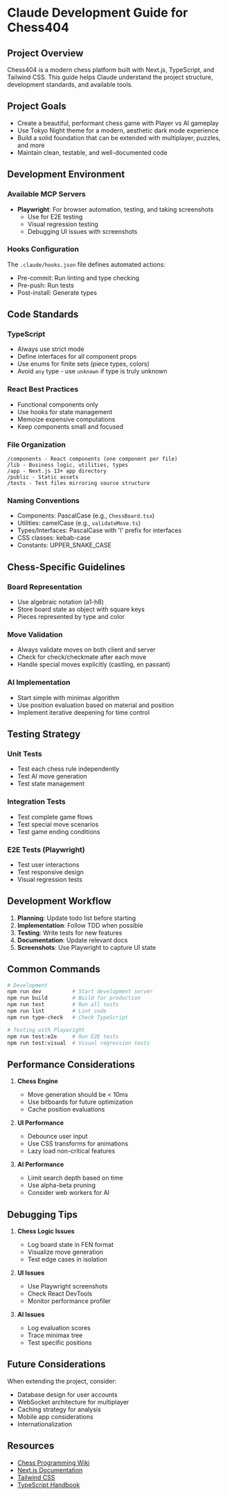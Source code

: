 # Claude Development Guide for Chess404

## Project Overview
Chess404 is a modern chess platform built with Next.js, TypeScript, and Tailwind CSS. This guide helps Claude understand the project structure, development standards, and available tools.

## Project Goals
- Create a beautiful, performant chess game with Player vs AI gameplay
- Use Tokyo Night theme for a modern, aesthetic dark mode experience
- Build a solid foundation that can be extended with multiplayer, puzzles, and more
- Maintain clean, testable, and well-documented code

## Development Environment

### Available MCP Servers
- **Playwright**: For browser automation, testing, and taking screenshots
  - Use for E2E testing
  - Visual regression testing
  - Debugging UI issues with screenshots

### Hooks Configuration
The `.claude/hooks.json` file defines automated actions:
- Pre-commit: Run linting and type checking
- Pre-push: Run tests
- Post-install: Generate types

## Code Standards

### TypeScript
- Always use strict mode
- Define interfaces for all component props
- Use enums for finite sets (piece types, colors)
- Avoid `any` type - use `unknown` if type is truly unknown

### React Best Practices
- Functional components only
- Use hooks for state management
- Memoize expensive computations
- Keep components small and focused

### File Organization
```
/components - React components (one component per file)
/lib - Business logic, utilities, types
/app - Next.js 13+ app directory
/public - Static assets
/tests - Test files mirroring source structure
```

### Naming Conventions
- Components: PascalCase (e.g., `ChessBoard.tsx`)
- Utilities: camelCase (e.g., `validateMove.ts`)
- Types/Interfaces: PascalCase with 'I' prefix for interfaces
- CSS classes: kebab-case
- Constants: UPPER_SNAKE_CASE

## Chess-Specific Guidelines

### Board Representation
- Use algebraic notation (a1-h8)
- Store board state as object with square keys
- Pieces represented by type and color

### Move Validation
- Always validate moves on both client and server
- Check for check/checkmate after each move
- Handle special moves explicitly (castling, en passant)

### AI Implementation
- Start simple with minimax algorithm
- Use position evaluation based on material and position
- Implement iterative deepening for time control

## Testing Strategy

### Unit Tests
- Test each chess rule independently
- Test AI move generation
- Test state management

### Integration Tests
- Test complete game flows
- Test special move scenarios
- Test game ending conditions

### E2E Tests (Playwright)
- Test user interactions
- Test responsive design
- Visual regression tests

## Development Workflow

1. **Planning**: Update todo list before starting
2. **Implementation**: Follow TDD when possible
3. **Testing**: Write tests for new features
4. **Documentation**: Update relevant docs
5. **Screenshots**: Use Playwright to capture UI state

## Common Commands

```bash
# Development
npm run dev          # Start development server
npm run build        # Build for production
npm run test         # Run all tests
npm run lint         # Lint code
npm run type-check   # Check TypeScript

# Testing with Playwright
npm run test:e2e     # Run E2E tests
npm run test:visual  # Visual regression tests
```

## Performance Considerations

1. **Chess Engine**
   - Move generation should be < 10ms
   - Use bitboards for future optimization
   - Cache position evaluations

2. **UI Performance**
   - Debounce user input
   - Use CSS transforms for animations
   - Lazy load non-critical features

3. **AI Performance**
   - Limit search depth based on time
   - Use alpha-beta pruning
   - Consider web workers for AI

## Debugging Tips

1. **Chess Logic Issues**
   - Log board state in FEN format
   - Visualize move generation
   - Test edge cases in isolation

2. **UI Issues**
   - Use Playwright screenshots
   - Check React DevTools
   - Monitor performance profiler

3. **AI Issues**
   - Log evaluation scores
   - Trace minimax tree
   - Test specific positions

## Future Considerations

When extending the project, consider:
- Database design for user accounts
- WebSocket architecture for multiplayer
- Caching strategy for analysis
- Mobile app considerations
- Internationalization

## Resources

- [Chess Programming Wiki](https://www.chessprogramming.org/)
- [Next.js Documentation](https://nextjs.org/docs)
- [Tailwind CSS](https://tailwindcss.com/docs)
- [TypeScript Handbook](https://www.typescriptlang.org/docs/)